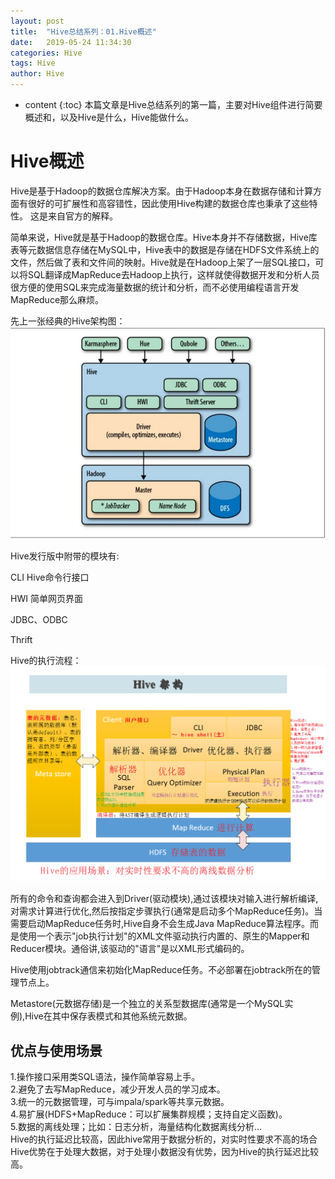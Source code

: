 ```yaml
---
layout: post
title:  "Hive总结系列：01.Hive概述"
date:   2019-05-24 11:34:30
categories: Hive
tags: Hive
author: Hive
---
```


* content
{:toc}
本篇文章是Hive总结系列的第一篇，主要对Hive组件进行简要概述和，以及Hive是什么，Hive能做什么。



#  Hive概述
Hive是基于Hadoop的数据仓库解决方案。由于Hadoop本身在数据存储和计算方面有很好的可扩展性和高容错性，因此使用Hive构建的数据仓库也秉承了这些特性。
这是来自官方的解释。

简单来说，Hive就是基于Hadoop的数据仓库。Hive本身并不存储数据，Hive库表等元数据信息存储在MySQL中，Hive表中的数据是存储在HDFS文件系统上的文件，然后做了表和文件间的映射。Hive就是在Hadoop上架了一层SQL接口，可以将SQL翻译成MapReduce去Hadoop上执行，这样就使得数据开发和分析人员很方便的使用SQL来完成海量数据的统计和分析，而不必使用编程语言开发MapReduce那么麻烦。

先上一张经典的Hive架构图：
![idea设置](/assets/Hive/01.Hive架构图.jpg)

Hive发行版中附带的模块有:

CLI Hive命令行接口

HWI 简单网页界面

JDBC、ODBC

Thrift

Hive的执行流程：
![idea设置](/assets/Hive/02.Hive执行流程.PNG)


所有的命令和查询都会进入到Driver(驱动模块),通过该模块对输入进行解析编译,对需求计算进行优化,然后按指定步骤执行(通常是启动多个MapReduce任务)。当需要启动MapReduce任务时,Hive自身不会生成Java MapReduce算法程序。而是使用一个表示"job执行计划"的XML文件驱动执行内置的、原生的Mapper和Reducer模块。通俗讲,该驱动的"语言"是以XML形式编码的。

Hive使用jobtrack通信来初始化MapReduce任务。不必部署在jobtrack所在的管理节点上。

Metastore(元数据存储)是一个独立的关系型数据库(通常是一个MySQL实例),Hive在其中保存表模式和其他系统元数据。

## 优点与使用场景
1.操作接口采用类SQL语法，操作简单容易上手。  
2.避免了去写MapReduce，减少开发人员的学习成本。  
3.统一的元数据管理，可与impala/spark等共享元数据。  
4.易扩展(HDFS+MapReduce：可以扩展集群规模；支持自定义函数)。  
5.数据的离线处理；比如：日志分析，海量结构化数据离线分析…  
  Hive的执行延迟比较高，因此hive常用于数据分析的，对实时性要求不高的场合  
  Hive优势在于处理大数据，对于处理小数据没有优势，因为Hive的执行延迟比较高。


